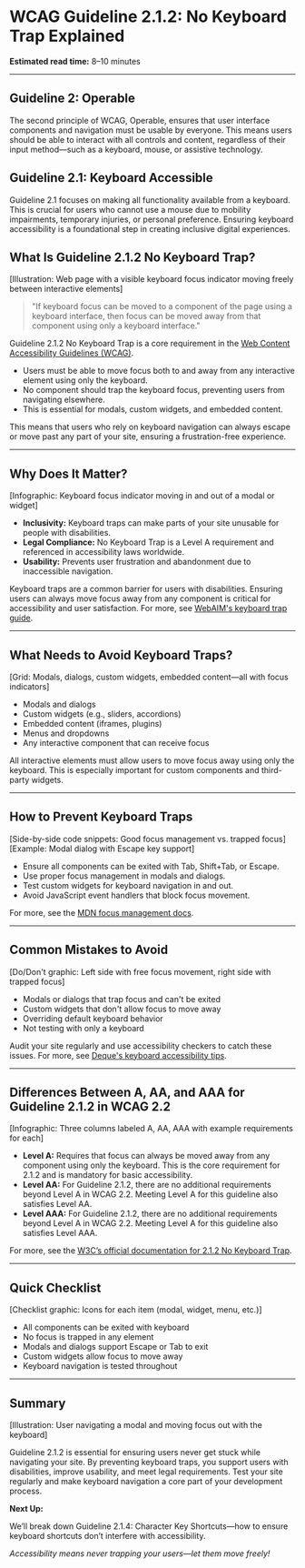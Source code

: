 <!--
title: WCAG Guideline 2.1.2: No Keyboard Trap Explained
series: Making the Web Accessible for All
description: A practical guide to WCAG Guideline 2.1.2 (No Keyboard Trap)—what it means, why it matters, and how to ensure users can always move focus away from any component using a keyboard.
keywords: wcag 2.1.2, keyboard trap, focus management, accessibility, web standards, digital inclusion, tab order
image: wcag-2-1-2-no-keyboard-trap.png
imageAlt: Illustration of a keyboard focus indicator moving freely between elements
-->

# **WCAG Guideline 2.1.2: No Keyboard Trap Explained**

**Estimated read time:** 8–10 minutes

---

## **Guideline 2: Operable**

The second principle of WCAG, Operable, ensures that user interface components and navigation must be usable by everyone. This means users should be able to interact with all controls and content, regardless of their input method—such as a keyboard, mouse, or assistive technology.

## **Guideline 2.1: Keyboard Accessible**

Guideline 2.1 focuses on making all functionality available from a keyboard. This is crucial for users who cannot use a mouse due to mobility impairments, temporary injuries, or personal preference. Ensuring keyboard accessibility is a foundational step in creating inclusive digital experiences.

## **What Is Guideline 2.1.2 No Keyboard Trap?**

[Illustration: Web page with a visible keyboard focus indicator moving freely between interactive elements]

> "If keyboard focus can be moved to a component of the page using a keyboard interface, then focus can be moved away from that component using only a keyboard interface."

Guideline 2.1.2 No Keyboard Trap is a core requirement in the [Web Content Accessibility Guidelines (WCAG)](https://www.w3.org/WAI/WCAG22/quickref/#no-keyboard-trap).

- Users must be able to move focus both to and away from any interactive element using only the keyboard.
- No component should trap the keyboard focus, preventing users from navigating elsewhere.
- This is essential for modals, custom widgets, and embedded content.

This means that users who rely on keyboard navigation can always escape or move past any part of your site, ensuring a frustration-free experience.

---

## **Why Does It Matter?**

[Infographic: Keyboard focus indicator moving in and out of a modal or widget]

- **Inclusivity:** Keyboard traps can make parts of your site unusable for people with disabilities.
- **Legal Compliance:** No Keyboard Trap is a Level A requirement and referenced in accessibility laws worldwide.
- **Usability:** Prevents user frustration and abandonment due to inaccessible navigation.

Keyboard traps are a common barrier for users with disabilities. Ensuring users can always move focus away from any component is critical for accessibility and user satisfaction. For more, see [WebAIM's keyboard trap guide](https://webaim.org/techniques/keyboard/#traps).

---

## **What Needs to Avoid Keyboard Traps?**

[Grid: Modals, dialogs, custom widgets, embedded content—all with focus indicators]

- Modals and dialogs
- Custom widgets (e.g., sliders, accordions)
- Embedded content (iframes, plugins)
- Menus and dropdowns
- Any interactive component that can receive focus

All interactive elements must allow users to move focus away using only the keyboard. This is especially important for custom components and third-party widgets.

---

## **How to Prevent Keyboard Traps**

[Side-by-side code snippets: Good focus management vs. trapped focus]
[Example: Modal dialog with Escape key support]

- Ensure all components can be exited with Tab, Shift+Tab, or Escape.
- Use proper focus management in modals and dialogs.
- Test custom widgets for keyboard navigation in and out.
- Avoid JavaScript event handlers that block focus movement.

For more, see the [MDN focus management docs](https://developer.mozilla.org/en-US/docs/Web/Accessibility/Keyboard-navigable_JavaScript_widgets#focus-management).

---

## **Common Mistakes to Avoid**

[Do/Don't graphic: Left side with free focus movement, right side with trapped focus]

- Modals or dialogs that trap focus and can't be exited
- Custom widgets that don't allow focus to move away
- Overriding default keyboard behavior
- Not testing with only a keyboard

Audit your site regularly and use accessibility checkers to catch these issues. For more, see [Deque's keyboard accessibility tips](https://www.deque.com/blog/keyboard-accessibility-tips/).

---

## **Differences Between A, AA, and AAA for Guideline 2.1.2 in WCAG 2.2**

[Infographic: Three columns labeled A, AA, AAA with example requirements for each]

- **Level A:** Requires that focus can always be moved away from any component using only the keyboard. This is the core requirement for 2.1.2 and is mandatory for basic accessibility.
- **Level AA:** For Guideline 2.1.2, there are no additional requirements beyond Level A in WCAG 2.2. Meeting Level A for this guideline also satisfies Level AA.
- **Level AAA:** For Guideline 2.1.2, there are no additional requirements beyond Level A in WCAG 2.2. Meeting Level A for this guideline also satisfies Level AAA.

For more, see the [W3C’s official documentation for 2.1.2 No Keyboard Trap](https://www.w3.org/WAI/WCAG22/Understanding/no-keyboard-trap.html).

---

## **Quick Checklist**

[Checklist graphic: Icons for each item (modal, widget, menu, etc.)]

- All components can be exited with keyboard
- No focus is trapped in any element
- Modals and dialogs support Escape or Tab to exit
- Custom widgets allow focus to move away
- Keyboard navigation is tested throughout

---

## **Summary**

[Illustration: User navigating a modal and moving focus out with the keyboard]

Guideline 2.1.2 is essential for ensuring users never get stuck while navigating your site. By preventing keyboard traps, you support users with disabilities, improve usability, and meet legal requirements. Test your site regularly and make keyboard navigation a core part of your development process.

**Next Up:**

We’ll break down Guideline 2.1.4: Character Key Shortcuts—how to ensure keyboard shortcuts don’t interfere with accessibility.

*Accessibility means never trapping your users—let them move freely!*
